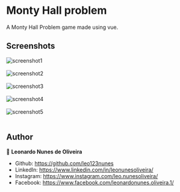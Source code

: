 # Monty Hall problem
A Monty Hall Problem game made using vue. 

## Screenshots
![screenshot1](https://user-images.githubusercontent.com/53942734/143719410-3183175e-a502-43e6-a1d7-8db511127bcd.png)<br></br>
![screenshot2](https://user-images.githubusercontent.com/53942734/143719411-652ee95a-52bd-412c-862c-564ac0d50892.png)<br></br>
![screenshot3](https://user-images.githubusercontent.com/53942734/143719412-d19e9295-51e8-4815-b649-423475bff0e6.png)<br></br>
![screenshot4](https://user-images.githubusercontent.com/53942734/143719413-7440147d-2c87-4756-a416-2ccaa2a10c7e.png)<br></br>
![screenshot5](https://user-images.githubusercontent.com/53942734/143719414-823fc47d-8150-423d-83f0-a09466f3c577.png)<br></br>

## Author

👤 **Leonardo Nunes de Oliveira**

* Github: https://github.com/leo123nunes
* LinkedIn: https://www.linkedin.com/in/leonunesoliveira/
* Instagram: https://www.instagram.com/leo.nunesoliveira/
* Facebook: https://www.facebook.com/leonardonunes.oliveira.1/

